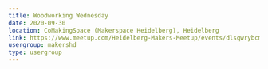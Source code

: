 ```yaml
---
title: Woodworking Wednesday
date: 2020-09-30
location: CoMakingSpace (Makerspace Heidelberg), Heidelberg
link: https://www.meetup.com/Heidelberg-Makers-Meetup/events/dlsqwrybcmbnc/
usergroup: makershd
type: usergroup
---
```

